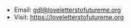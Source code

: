 * Email: [gdl@loveletterstofutureme.org](mailto:gdl@loveletterstofutureme.org)
* Visit: https://loveletterstofutureme.org
